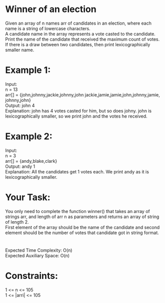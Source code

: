 # Winner of an election

Given an array of n names arr of candidates in an election, where each name is a string of lowercase characters.  
A candidate name in the array represents a vote casted to the candidate.  
Print the name of the candidate that received the maximum count of votes.  
If there is a draw between two candidates, then print lexicographically smaller name.

# Example 1:

Input:  
n = 13  
arr[] = {john,johnny,jackie,johnny,john 
jackie,jamie,jamie,john,johnny,jamie,
johnny,john}   
Output: john 4  
Explanation: john has 4 votes casted for 
him, but so does johny.  john is 
lexicographically smaller, so we print 
john and the votes he received.


# Example 2:

Input:  
n = 3  
arr[] = {andy,blake,clark}  
Output: andy 1  
Explanation: All the candidates get 1 
votes each.  We print andy as it is 
lexicographically smaller.

# Your Task:
You only need to complete the function winner() that takes an array of strings arr, and length of arr n as parameters and returns an array of string of length 2.  
First element of the array should be the name of the candidate and second element should be the number of votes that candidate got in string format.

#
Expected Time Complexity: O(n)  
Expected Auxiliary Space: O(n)

# Constraints:
1 <= n <= 105  
1 <= |arri| <= 105